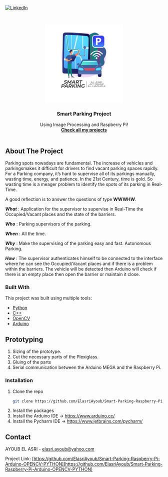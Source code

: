 
[![LinkedIn][linkedin-shield]][linkedin-url]

<!-- PROJECT LOGO -->
<br />
<p align="center">
  <a href="https://github.com/ElasriAyoub">
    <img src="Demo/Smart-Parking.png" alt="Logo" width="250" height="250">
  </a>

  <h3 align="center">Smart Parking Project</h3>

  <p align="center">
   Using Image Processing and Raspberry Pi!
    <br />
    <a href="https://github.com/ElasriAyoub"><strong>Check all my projects</strong></a>
    <br />
    <br />
  </p>
</p>

<!-- ABOUT THE PROJECT -->
## About The Project
Parking spots nowadays are fundamental. The increase of vehicles and parkingsmakes it difficult for drivers to find vacant parking spaces rapidly. For a Parking company, it’s hard to supervise all of its parkings manually, wasting time, energy, and patience. 
In the 21st Century, time is gold. So wasting time is a meager problem to identify the spots of its parking in Real-Time.

A good reflection is to answer the questions of type **WWWHW**.

***What*** :
Application for the supervisor to supervise in Real-Time the Occupied/Vacant places
and the state of the barriers.

***Who*** :
Parking supervisors of the parking.

***When*** :
All the time.

***Why*** :
Make the supervising of the parking easy and fast.
Autonomous Parking.

***How*** :
The supervisor authenticates himself to be connected to the interface where he can see the Occupied/Vacant places and if there is a problem within the barriers.
The vehicle will be detected then Arduino will check if there is an empty place then open the barrier or maintain it close.

### Built With

This project was built using multiple tools:
* [Python](https://www.python.org//)
* [C++](https://isocpp.org/)
* [OpenCV](https://opencv.org/)
* [Arduino](https://www.arduino.cc/)

<!-- GETTING STARTED -->
## Prototyping

1. Sizing of the prototype.
2. Cut the necessary parts of the Plexiglass.
3. Gluing of the parts
4. Serial communication between the Arduino MEGA and the Raspberry Pi.

### Installation

1. Clone the repo
   ```sh
   git clone https://github.com/ElasriAyoub/Smart-Parking-Raspberry-Pi-Arduino-OPENCV-PYTHON.git
   ```
2. Install the packages
3. Install the Arduino IDE
   -> https://www.arduino.cc/
4. Install the Pycharm IDE
   -> https://www.jetbrains.com/pycharm/
<!-- CONTRIBUTING -->

<!-- CONTACT -->
## Contact

AYOUB EL ASRI - elasri.ayoub@yahoo.com

Project Link: [https://github.com/ElasriAyoub/Smart-Parking-Raspberry-Pi-Arduino-OPENCV-PYTHON](https://github.com/ElasriAyoub/Smart-Parking-Raspberry-Pi-Arduino-OPENCV-PYTHON)


[linkedin-shield]: https://img.shields.io/badge/-LinkedIn-black.svg?style=for-the-badge&logo=linkedin&colorB=555
[linkedin-url]: https://www.linkedin.com/in/elasri-ayoub/
[product-screenshot]: Demo/Smart-Parking.png
